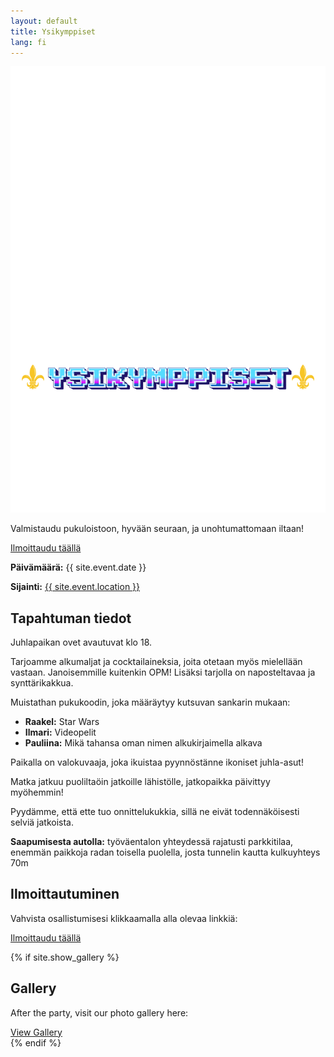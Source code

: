 ```yaml
---
layout: default
title: Ysikymppiset
lang: fi
---
```


<div class="hero-bg"></div>  <!-- New hero background container -->
<div class="hero">
  <img src="/assets/YSIKYMPPISTEN MAINOS (2).png" alt="Syntymäpäiväjuhlat" class="party-title">
  <p>Valmistaudu pukuloistoon, hyvään seuraan, ja unohtumattomaan iltaan!</p>
  <a href="{{ site.rsvp_link }}" class="button">Ilmoittaudu täällä</a>
  <p><strong>Päivämäärä:</strong> {{ site.event.date }}</p>
  <p><strong>Sijainti:</strong> 
    <a href="{{ site.event.location_url }}"> {{ site.event.location }}</a></p>
</div>

<div class="invitation">
  <h2>Tapahtuman tiedot</h2>
  <p>Juhlapaikan ovet avautuvat klo 18.</p>
  <p>Tarjoamme alkumaljat ja cocktailaineksia, joita otetaan myös mielellään vastaan. Janoisemmille kuitenkin OPM! Lisäksi tarjolla on naposteltavaa ja synttärikakkua.</p>
  <p>Muistathan pukukoodin, joka määräytyy kutsuvan sankarin mukaan:</p>
  <ul>
    <li><strong>Raakel:</strong> Star Wars</li>
    <li><strong>Ilmari:</strong> Videopelit</li>
    <li><strong>Pauliina:</strong> Mikä tahansa oman nimen alkukirjaimella alkava</li>
  </ul>
  <p>Paikalla on valokuvaaja, joka ikuistaa pyynnöstänne ikoniset juhla-asut!</p>
  <p>Matka jatkuu puoliltaöin jatkoille lähistölle, jatkopaikka päivittyy myöhemmin!</p>
  <p>Pyydämme, että ette tuo onnittelukukkia, sillä ne eivät todennäköisesti selviä jatkoista.</p>
  <p><strong>Saapumisesta autolla:</strong> työväentalon yhteydessä rajatusti parkkitilaa, enemmän paikkoja radan toisella puolella, josta tunnelin kautta kulkuyhteys 70m</p>
</div>

<div class="rsvp">
  <h2>Ilmoittautuminen</h2>
  <p>Vahvista osallistumisesi klikkaamalla alla olevaa linkkiä:</p>
  <a href="{{ site.rsvp_link }}" class="button">Ilmoittaudu täällä</a>
</div>

{% if site.show_gallery %}

<div class="gallery">
  <h2>Gallery</h2>
  <p>After the party, visit our photo gallery here:</p>
  <a href="{{ site.gallery_link }}" class="button">View Gallery</a>
</div>
{% endif %}
